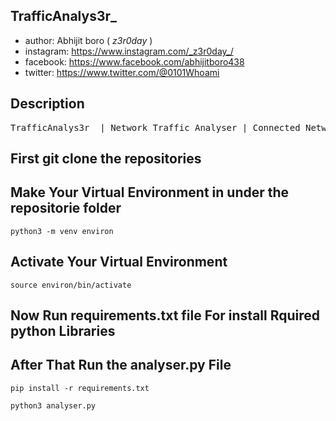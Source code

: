 ## TrafficAnalys3r_
- author: Abhijit boro ( _z3r0day_ )
- instagram: https://www.instagram.com/_z3r0day_/
- facebook: https://www.facebook.com/abhijitboro438
- twitter: https://www.twitter.com/@0101Whoami



## Description
<pre>
TrafficAnalys3r_ | Network Traffic Analyser | Connected Networks
</pre>

## First git clone the repositories

## Make Your Virtual Environment in under the repositorie folder
```
python3 -m venv environ
```

## Activate Your Virtual Environment
```
source environ/bin/activate
```

## Now Run requirements.txt file For install Rquired python Libraries
## After That Run the analyser.py File
```
pip install -r requirements.txt
```
```
python3 analyser.py
```
